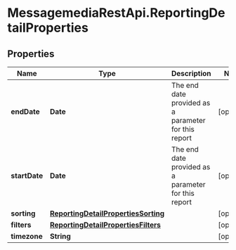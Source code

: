 # MessagemediaRestApi.ReportingDetailProperties

## Properties
Name | Type | Description | Notes
------------ | ------------- | ------------- | -------------
**endDate** | **Date** | The end date provided as a parameter for this report | [optional] 
**startDate** | **Date** | The end date provided as a parameter for this report | [optional] 
**sorting** | [**ReportingDetailPropertiesSorting**](ReportingDetailPropertiesSorting.md) |  | [optional] 
**filters** | [**ReportingDetailPropertiesFilters**](ReportingDetailPropertiesFilters.md) |  | [optional] 
**timezone** | **String** |  | [optional] 


